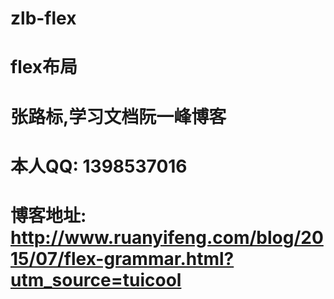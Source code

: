 # zlb-flex
# flex布局
# 张路标,学习文档阮一峰博客
# 本人QQ: 1398537016
# 博客地址: http://www.ruanyifeng.com/blog/2015/07/flex-grammar.html?utm_source=tuicool
